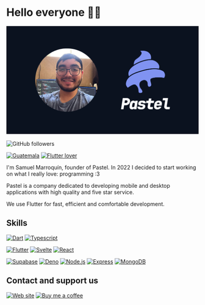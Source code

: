 # Hello everyone 🙌🏻

![Samuel Marroquín](./pastel-cover.png)

![GitHub followers](https://img.shields.io/github/followers/pastelcode?style=social)

[![Guatemala](https://img.shields.io/badge/-Guatemala-lightgrey?color=blue&style=for-the-badge)]()
[![Flutter lover](https://img.shields.io/badge/-Flutter%20lover-red?color=d90429&style=for-the-badge)]()

I'm Samuel Marroquín, founder of Pastel. In 2022 I decided to start working on what I really love: programming :3

Pastel is a company dedicated to developing mobile and desktop applications with high quality and five star service.

We use Flutter for fast, efficient and comfortable development.

## Skills

[![Dart](https://img.shields.io/badge/-dart-green?color=255897&logo=dart&logoColor=white&style=for-the-badge)]()
[![Typescript](https://img.shields.io/badge/-typescript-blue?color=4476C0&logo=typescript&logoColor=white&style=for-the-badge)]()

[![Flutter](https://img.shields.io/badge/-Flutter-blue?color=7CC7F4&logo=flutter&logoColor=black&style=for-the-badge)]()
[![Svelte](https://img.shields.io/badge/-Svelte%20Kit-orange?color=FF3E00&logo=svelte&logoColor=white&style=for-the-badge)]()
[![React](https://img.shields.io/badge/-react-green?color=82D7F7&logo=react&logoColor=black&style=for-the-badge)]()

[![Supabase](https://img.shields.io/badge/-supabase-green?color=5CB07F&logo=supabase&logoColor=white&style=for-the-badge)]()
[![Deno](https://img.shields.io/badge/-Deno-black?color=black&logo=deno&style=for-the-badge)]()
[![Node.js](https://img.shields.io/badge/-node.js-green?color=507D40&logo=node.js&logoColor=white&style=for-the-badge)]()
[![Express](https://img.shields.io/badge/-express-green?color=black&logo=express&logoColor=white&style=for-the-badge)]()
[![MongoDB](https://img.shields.io/badge/-mongodb-brightgreen?color=6CE975&logo=mongodb&logoColor=black&style=for-the-badge)]()

## Contact and support us

[![Web site](https://img.shields.io/badge/-Web%20site-red?color=8492EA&logo=google-chrome&logoColor=white&labelColor=black&style=for-the-badge)](https://www.pastelcode.dev)
[![Buy me a coffee](https://img.shields.io/badge/-Buy%20me%20a%20coffee-red?color=yellow&logo=buy-me-a-coffee&logoColor=white&labelColor=black&style=for-the-badge)](https://www.buymeacoffee.com/pastelcode.dev)
